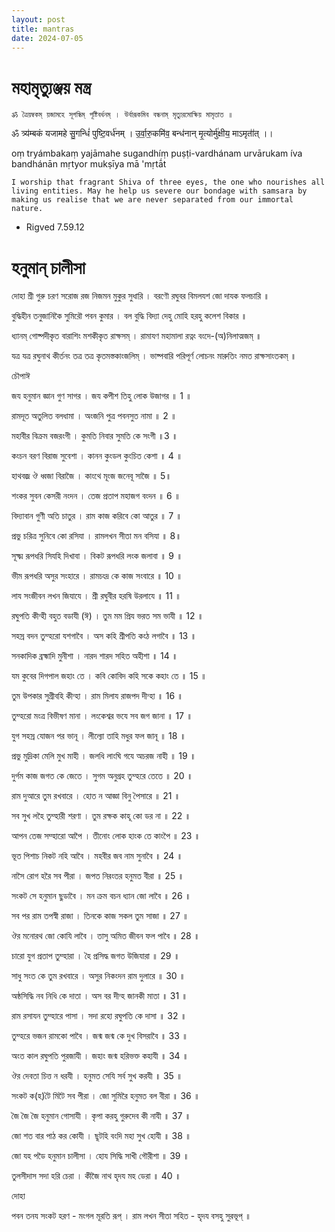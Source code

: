 ```yaml
---
layout: post 
title: mantras 
date: 2024-07-05
---
```


# মহামৃত্যুঞ্জয় মন্ত্র

`ॐ ত্রৈয়ম্বকম্ য়জামহে সূগন্ধিম্ পূষ্টিবর্ধনম্ ।
উর্বারূকমিব বন্ধনাম্ মৃত্যুরমোক্ষিয় মামৃতাত ॥`

ॐ त्र्य॑म्बकं यजामहे सु॒गन्धिं॑ पुष्टि॒वर्ध॑नम् ।
उ॒र्वा॒रु॒कमि॑व॒ बन्ध॑नान् मृ॒त्योर्मु॑क्षीय॒ माऽमृता॑॑त् ।।

oṃ tryámbakaṃ yajāmahe sugandhíṃ puṣṭi-vardhánam
urvārukam íva bandhánān mṛtyor mukṣīya mā 'mṛtā́t


`I worship that fragrant Shiva of three eyes, the one who nourishes all living entities. May he help us severe our bondage with samsara by making us realise that we are never separated from our immortal nature.`
 - Rigved 7.59.12

# হনুমান্ চালীসা

দোহা
শ্রী গুরু চরণ সরোজ রজ নিজমন মুকুর সুধারি ।
বরণৌ রঘুবর বিমলযশ জো দাযক ফলচারি ॥

বুদ্ধিহীন তনুজানিকৈ সুমিরৌ পবন কুমার ।
বল বুদ্ধি বিদ্যা দেহু মোহি হরহু কলেশ বিকার ॥

ধ্যানম্
গোষ্পদীকৃত বারাশিং মশকীকৃত রাক্ষসম্ ।
রামাযণ মহামালা রত্নং বংদে-(অ)নিলাত্মজম্ ॥

যত্র যত্র রঘুনাথ কীর্তনং তত্র তত্র কৃতমস্তকাংজলিম্ ।
ভাষ্পবারি পরিপূর্ণ লোচনং মারুতিং নমত রাক্ষসাংতকম্ ॥

চৌপাঈ

জয হনুমান জ্ঞান গুণ সাগর ।
জয কপীশ তিহু লোক উজাগর ॥ 1 ॥

রামদূত অতুলিত বলধামা ।
অংজনি পুত্র পবনসুত নামা ॥ 2 ॥

মহাবীর বিক্রম বজরংগী ।
কুমতি নিবার সুমতি কে সংগী ॥3 ॥

কংচন বরণ বিরাজ সুবেশা ।
কানন কুংডল কুংচিত কেশা ॥ 4 ॥

হাথবজ্র ঔ ধ্বজা বিরাজৈ ।
কাংথে মূংজ জনেবূ সাজৈ ॥ 5॥

শংকর সুবন কেসরী নংদন ।
তেজ প্রতাপ মহাজগ বংদন ॥ 6 ॥

বিদ্যাবান গুণী অতি চাতুর ।
রাম কাজ করিবে কো আতুর ॥ 7 ॥

প্রভু চরিত্র সুনিবে কো রসিযা ।
রামলখন সীতা মন বসিযা ॥ 8॥

সূক্ষ্ম রূপধরি সিযহি দিখাবা ।
বিকট রূপধরি লংক জলাবা ॥ 9 ॥

ভীম রূপধরি অসুর সংহারে ।
রামচংদ্র কে কাজ সংবারে ॥ 10 ॥

লায সংজীবন লখন জিযাযে ।
শ্রী রঘুবীর হরষি উরলাযে ॥ 11 ॥

রঘুপতি কীন্হী বহুত বডাযী (ঈ) ।
তুম মম প্রিয ভরত সম ভাযী ॥ 12 ॥

সহস্র বদন তুম্হরো যশগাবৈ ।
অস কহি শ্রীপতি কংঠ লগাবৈ ॥ 13 ॥

সনকাদিক ব্রহ্মাদি মুনীশা ।
নারদ শারদ সহিত অহীশা ॥ 14 ॥

যম কুবের দিগপাল জহাং তে ।
কবি কোবিদ কহি সকে কহাং তে ॥ 15 ॥

তুম উপকার সুগ্রীবহি কীন্হা ।
রাম মিলায রাজপদ দীন্হা ॥ 16 ॥

তুম্হরো মংত্র বিভীষণ মানা ।
লংকেশ্বর ভযে সব জগ জানা ॥ 17 ॥

যুগ সহস্র যোজন পর ভানূ ।
লীল্যো তাহি মধুর ফল জানূ ॥ 18 ॥

প্রভু মুদ্রিকা মেলি মুখ মাহী ।
জলধি লাংঘি গযে অচরজ নাহী ॥ 19 ॥

দুর্গম কাজ জগত কে জেতে ।
সুগম অনুগ্রহ তুম্হরে তেতে ॥ 20 ॥

রাম দুআরে তুম রখবারে ।
হোত ন আজ্ঞা বিনু পৈসারে ॥ 21 ॥

সব সুখ লহৈ তুম্হারী শরণা ।
তুম রক্ষক কাহূ কো ডর না ॥ 22 ॥

আপন তেজ সম্হারো আপৈ ।
তীনোং লোক হাংক তে কাংপৈ ॥ 23 ॥

ভূত পিশাচ নিকট নহি আবৈ ।
মহবীর জব নাম সুনাবৈ ॥ 24 ॥

নাসৈ রোগ হরৈ সব পীরা ।
জপত নিরংতর হনুমত বীরা ॥ 25 ॥

সংকট সে হনুমান ছুডাবৈ ।
মন ক্রম বচন ধ্যান জো লাবৈ ॥ 26 ॥

সব পর রাম তপস্বী রাজা ।
তিনকে কাজ সকল তুম সাজা ॥ 27 ॥

ঔর মনোরথ জো কোযি লাবৈ ।
তাসু অমিত জীবন ফল পাবৈ ॥ 28 ॥

চারো যুগ প্রতাপ তুম্হারা ।
হৈ প্রসিদ্ধ জগত উজিযারা ॥ 29 ॥

সাধু সংত কে তুম রখবারে ।
অসুর নিকংদন রাম দুলারে ॥ 30 ॥

অষ্ঠসিদ্ধি নব নিধি কে দাতা ।
অস বর দীন্হ জানকী মাতা ॥ 31 ॥

রাম রসাযন তুম্হারে পাসা ।
সদা রহো রঘুপতি কে দাসা ॥ 32 ॥

তুম্হরে ভজন রামকো পাবৈ ।
জন্ম জন্ম কে দুখ বিসরাবৈ ॥ 33 ॥

অংত কাল রঘুপতি পুরজাযী ।
জহাং জন্ম হরিভক্ত কহাযী ॥ 34 ॥

ঔর দেবতা চিত্ত ন ধরযী ।
হনুমত সেযি সর্ব সুখ করযী ॥ 35 ॥

সংকট ক(হ)টৈ মিটৈ সব পীরা ।
জো সুমিরৈ হনুমত বল বীরা ॥ 36 ॥

জৈ জৈ জৈ হনুমান গোসাযী ।
কৃপা করহু গুরুদেব কী নাযী ॥ 37 ॥

জো শত বার পাঠ কর কোযী ।
ছূটহি বংদি মহা সুখ হোযী ॥ 38 ॥

জো যহ পডৈ হনুমান চালীসা ।
হোয সিদ্ধি সাখী গৌরীশা ॥ 39 ॥

তুলসীদাস সদা হরি চেরা ।
কীজৈ নাথ হৃদয মহ ডেরা ॥ 40 ॥

দোহা

পবন তনয সংকট হরণ - মংগল মূরতি রূপ্ ।
রাম লখন সীতা সহিত - হৃদয বসহু সুরভূপ্ ॥
